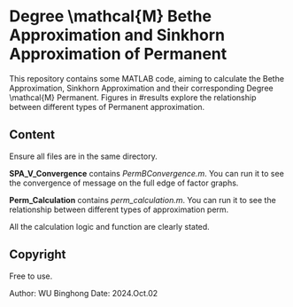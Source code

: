 # Degree \mathcal{M} Bethe Approximation and Sinkhorn Approximation of Permanent
This repository contains some MATLAB code, aiming to calculate the Bethe Approximation, Sinkhorn Approximation and their corresponding Degree \mathcal{M} Permanent. Figures in #results explore the relationship between different types of Permanent approximation.

## Content
Ensure all files are in the same directory. 

**SPA_V_Convergence** contains *PermBConvergence.m*. You can run it to see the convergence of message on the full edge of factor graphs.

**Perm_Calculation** contains *perm_calculation.m*. You can run it to see the relationship between different types of approximation perm.

All the calculation logic and function are clearly stated.

## Copyright
Free to use.

Author: WU Binghong
Date: 2024.Oct.02
